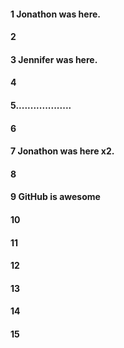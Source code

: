 #### 1 Jonathon was here.
#### 2
#### 3 Jennifer was here.
#### 4
#### 5...................
#### 6
#### 7 Jonathon was here x2.
#### 8
#### 9 GitHub is awesome
#### 10
#### 11
#### 12
#### 13
#### 14
#### 15